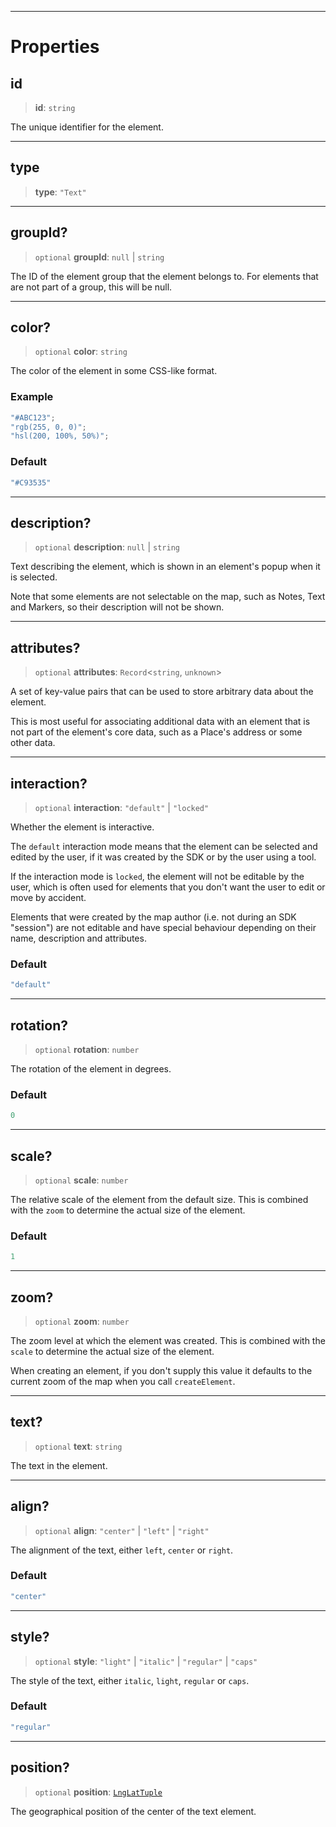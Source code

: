 ***

# Properties

## id

> **id**: `string`

The unique identifier for the element.

***

## type

> **type**: `"Text"`

***

## groupId?

> `optional` **groupId**: `null` | `string`

The ID of the element group that the element belongs to.
For elements that are not part of a group, this will be null.

***

## color?

> `optional` **color**: `string`

The color of the element in some CSS-like format.

### Example

```typescript
"#ABC123";
"rgb(255, 0, 0)";
"hsl(200, 100%, 50%)";
```

### Default

```ts
"#C93535"
```

***

## description?

> `optional` **description**: `null` | `string`

Text describing the element, which is shown in an element's popup when it
is selected.

Note that some elements are not selectable on the map, such as Notes, Text
and Markers, so their description will not be shown.

***

## attributes?

> `optional` **attributes**: `Record`\<`string`, `unknown`>

A set of key-value pairs that can be used to store arbitrary data about the element.

This is most useful for associating additional data with an element that is not
part of the element's core data, such as a Place's address or some other
data.

***

## interaction?

> `optional` **interaction**: `"default"` | `"locked"`

Whether the element is interactive.

The `default` interaction mode means that the element can be selected and edited by
the user, if it was created by the SDK or by the user using a tool.

If the interaction mode is `locked`, the element will not be editable by the user,
which is often used for elements that you don't want the user to edit or move by
accident.

Elements that were created by the map author (i.e. not during an SDK "session") are
not editable and have special behaviour depending on their name, description and
attributes.

### Default

```ts
"default"
```

***

## rotation?

> `optional` **rotation**: `number`

The rotation of the element in degrees.

### Default

```ts
0
```

***

## scale?

> `optional` **scale**: `number`

The relative scale of the element from the default size. This is combined
with the `zoom` to determine the actual size of the element.

### Default

```ts
1
```

***

## zoom?

> `optional` **zoom**: `number`

The zoom level at which the element was created. This is combined with
the `scale` to determine the actual size of the element.

When creating an element, if you don't supply this value it defaults to
the current zoom of the map when you call `createElement`.

***

## text?

> `optional` **text**: `string`

The text in the element.

***

## align?

> `optional` **align**: `"center"` | `"left"` | `"right"`

The alignment of the text, either `left`, `center` or `right`.

### Default

```ts
"center"
```

***

## style?

> `optional` **style**: `"light"` | `"italic"` | `"regular"` | `"caps"`

The style of the text, either `italic`, `light`, `regular` or `caps`.

### Default

```ts
"regular"
```

***

## position?

> `optional` **position**: [`LngLatTuple`](../Shared/LngLatTuple.md)

The geographical position of the center of the text element.
